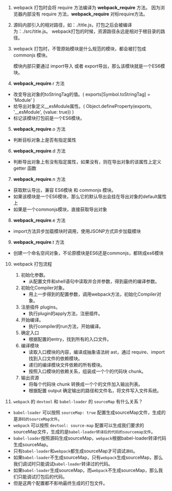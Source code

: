1. webpack 打包时会将 require 方法编译为 __webpack_require__ 方法。
   因为浏览器内部没有 require 方法，__webpack_require__ 对标require方法。

2. 源码内部引入的相对路径，如：./title.js，打包之后会被编译为：./src/title.js。
   webpack打包的时候，资源路径永远是相对于根目录的路径。
  
3. webpack 打包时，不管原始模块是什么规范的模块，都会被打包成 commonjs 模块。
   
   模块内部只要通过 import导入 或者 export导出，那么该模块就是一个ES6模块。

4. __webpack_require__.r 方法
- 改变导出对象的toStringTag的值。( exports[Symbol.toStringTag] = 'Module' )
- 给导出对象定义__esModule属性。( Object.defineProperty(exports, '__esModule', {value: true}) )
- 标记该模块打包前是一个ES6模块。

5. __webpack_require__.o 方法
- 判断目标对象上是否有指定属性

6. __webpack_require__.d 方法
- 判断导出对象上有没有指定属性，如果没有，则在导出对象的该属性上定义 getter 函数

7. __webpack_require__.n 方法
- 获取默认导出，兼容 ES6模块 和 commonjs 模块。
- 如果该模块是一个ES6模块，那么它的默认导出会挂在导出对象的default属性上
- 如果是一个commonjs模块，直接获取导出对象

8. __webpack_require__.e 方法
- import方法异步加载模块时调用，使用JSONP方式异步加载模块

9. __webpack_require__.t 方法
- 创建一个命名空间对象，不论原模块是ES6还是commonjs，都转成es6模块

10. webpack 打包流程
    1. 初始化参数。
        - 从配置文件和shell语句中读取并合并参数，得到最终的编译参数。
    2. 初始化Compiler对象。
        - 用上一步得到的配置参数，调用webpack方法，初始化Compiler对象。
    3. 注册插件 plugins。
        - 执行plugin的apply方法，注册插件。
    4. 开始编译。
        - 执行compiler的run方法，开始编译。
    5. 确定入口
        - 根据配置的entry，找到所有的入口文件。
    6. 编译模块
        - 读取入口模块的内容，编译成抽象语法树 ast，通过 require、import 找到入口文件的依赖模块。
        - 递归的编译模块文件依赖的所有模块。
        - 按照入口模块的依赖关系，组装成一个个的代码块 chunk。
    7. 输出资源
        - 将每个代码块 chunk 转换成一个个的文件加入输出列表。
        - 根据配置 output 确定输出的路径和文件名，将文件写入文件系统。

11. `webpack` 的 `devtool` 和 `babel-loader` 的 `sourceMap` 有什么关系？
- `babel-loader` 可以按照 `sourceMap: true` 配置生成sourceMap文件，生成的是`源码的sourceMap文件`。
- `webpack` 可以按照 `devtool: source-map` 配置可以生成我们要求的sourceMap文件，生成的是`babel-loader转译后的代码的sourcemap文件`。
- `babel-loader`按照源码生成sourceMap，`webpack`根据babel-loader转译代码生成sourceMap。
- 只有`babel-loader`和`webpack`都生成sourceMap才可调试`源码`。
- 如果`babel-loader`不生成sourceMap，只有`webpack`生成sourceMap，那么我们调试时只能调试`babel-loader`转译过的代码。
- 如果`babel-loader`生成sourceMap，而`webpack`不生成sourceMap，那么我们只能调试打包后的代码。
- 但是这两个配置都不影响最终生成的打包文件。

























